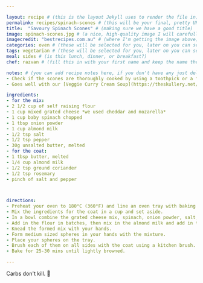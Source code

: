 ```yaml
---

layout: recipe # (this is the layout Jekyll uses to render the file in)
permalink: recipes/spinach-scones # (this will be your final, pretty URL)
title:  "Savoury Spinach Scones" # (making sure we have a good title)
image: spinach-scones.jpg # (a nice, high-quality image I will carefully select for you)
imagecredit: "bestrecipes.com.au" # (where I'm getting the image above)
categories: oven # (these will be selected for you, later on you can select your own)
tags: vegetarian # (these will be selected for you, later on you can select your own)
meal: sides # (is this lunch, dinner, or breakfast?)
chef: razvan # (fill this in with your first name and keep the name the same for all your recipes, since each chef has his own collection of recipes)

notes: # (you can add recipe notes here, if you don't have any just delete this whole section and it won't be processed)
- Check if the scones are thoroughly cooked by using a toothpick or a fork. 
- Goes well with our [Veggie Curry Cream Soup](https://theskullery.net/recipes/veggie-curry-soup).

ingredients:
- for the mix:
- 2 1/2 cup of self raising flour
- 1 cup mixed grated cheese *we used cheddar and mozarella* 
- 1 cup baby spinach chopped
- 1 tbsp onion powder
- 1 cup almond milk
- 1/2 tsp salt
- 1/2 tsp pepper
- 30g unsalted butter, melted
- for the coat:
- 1 tbsp butter, melted
- 1/4 cup almond milk 
- 1/2 tsp ground coriander
- 1/2 tsp rosemary
- pinch of salt and pepper  



directions:
- Preheat your oven to 180°C (360°F) and line an oven tray with baking parchment.
- Mix the ingredients for the coat in a cup and set aside.
- In a bowl combine the grated cheese mix, spinach, onion powder, salt, and pepper.
- Add in the flour in batches, then mix in the almond milk and add in the melted butter until it all comes together.
- Knead the formed mix with your hands. 
- Form medium sized spheres in your hands with the mixture.
- Place your spheres on the tray.
- Brush each of them on all sides with the coat using a kitchen brush. 
- Bake for 25-30 mins until lightly browned. 

--- 
```

<!-- Below is the description, just write what you want or leave it empty 😁 -->
Carbs don't kill. 🔪
